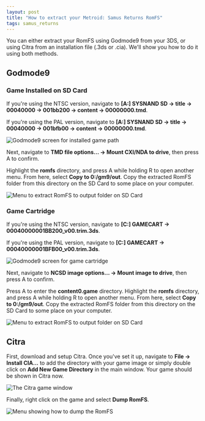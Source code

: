 ```yaml
---
layout: post
title: "How to extract your Metroid: Samus Returns RomFS"
tags: samus_returns
---
```

You can either extract your RomFS using Godmode9 from your 3DS, or using Citra from an installation file (.3ds or .cia). We'll show you how to do it using both methods.

## Godmode9

### Game Installed on SD Card

If you're using the NTSC version, navigate to **[A:] SYSNAND SD -> title -> 00040000 -> 001bb200 -> content -> 00000000.tmd**.

If you're using the PAL version, navigate to **[A:] SYSNAND SD -> title -> 00040000 -> 001bfb00 -> content -> 00000000.tmd**.

![Godmode9 screen for installed game path](/assets/guides/godmode9/godmode9-1.png)

Next, navigate to **TMD file options... -> Mount CXI/NDA to drive**, then press A to confirm.

Highlight the **romfs** directory, and press A while holding R to open another menu. From here, select **Copy to 0:/gm9/out**. Copy the extracted RomFS folder from this directory on the SD Card to some place on your computer.

![Menu to extract RomFS to output folder on SD Card](/assets/guides/godmode9/godmode9-2.png)

### Game Cartridge

If you're using the NTSC version, navigate to **[C:] GAMECART -> 00040000001BB200_v00.trim.3ds**.

If you're using the PAL version, navigate to **[C:] GAMECART -> 00040000001BFB00_v00.trim.3ds**.

![Godmode9 screen for game cartridge](/assets/guides/godmode9/godmode9-3.png)

Next, navigate to **NCSD image options... -> Mount image to drive**, then press A to confirm.

Press A to enter the **content0.game** directory. Highlight the **romfs** directory, and press A while holding R to open another menu. From here, select **Copy to 0:/gm9/out**. Copy the extracted RomFS folder from this directory on the SD Card to some place on your computer.

![Menu to extract RomFS to output folder on SD Card](/assets/guides/godmode9/godmode9-4.png)

## Citra

First, download and setup Citra. Once you've set it up, navigate to **File -> Install CIA...** to add the directory with your game image or simply double click on **Add New Game Directory** in the main window. Your game should be shown in Citra now.

![The Citra game window](/assets/guides/romfs_msr/citra1.png)

Finally, right click on the game and select **Dump RomFS**.

![Menu showing how to dump the RomFS](/assets/guides/romfs_msr/citra2.png)